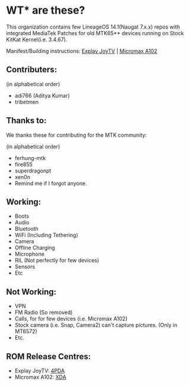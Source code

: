 WT* are these?
================

This organization contains few LineageOS 14.1(Naugat 7.x.x) repos with integrated MediaTek Patches for old MTK65** devices running on Stock KitKat Kernel(i.e. 3.4.67).

Manifest/Building instructions: [Explay JoyTV](https://github.com/TestMT6572/android/) | [Micromax A102](https://github.com/TestMT6572/android-A102/)

Contributers:
-------------
(in alphabetical order)
* adi766 (Aditya Kumar)
* tribetmen 

Thanks to:
--------
We thanks these for contributing for the MTK community:

(in alphabetical order)
* ferhung-mtk
* fire855
* superdragonpt
* xen0n
* Remind me if I forgot anyone.

Working:
--------
* Boots
* Audio
* Bluetooth
* WiFi (Including Tethering)
* Camera
* Offline Charging
* Microphone
* RIL (Not perfectly for few devices)
* Sensors
* Etc

Not Working:
-----------
* VPN
* FM Radio (So removed)
* Calls, for for few devices (i.e. Micromax A102)
* Stock camera (i.e. Snap, Camera2) can't capture pictures. (Only in MT6572)
* Etc.

ROM
Release Centres:
---------------
* Explay JoyTV: [4PDA](http://4pda.ru/forum/index.php?showtopic=562976&st=4760#entry64707611)
* Micromax A102: [XDA](https://forum.xda-developers.com/android/development/rom-lineageos-14-1-micromax-a102-t3672998)
